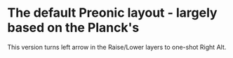 # The default Preonic layout - largely based on the Planck's
This version turns left arrow in the Raise/Lower layers to one-shot Right Alt.
